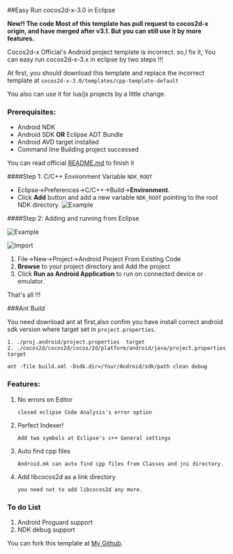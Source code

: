 ##Easy Run cocos2d-x-3.0 in Eclipse 

**New!! The code Most of this template has pull request to cocos2d-x origin, and have merged after v3.1.  But you can still use it by more features.** 

Cocos2d-x Official's Android project template is incorrect. so,I fix it, You can easy run cocos2d-x-3.x in eclipse by two steps !!!

At first, you should download this template and replace the incorrect template at `cocos2d-x-3.0/templates/cpp-template-default`

You also can use it for lua/js projects by a little change.

### Prerequisites:

* Android NDK
* Android SDK **OR** Eclipse ADT Bundle
* Android AVD target installed
* Command line Building project successed

You can read official [README.md](https://github.com/cocos2d/cocos2d-x/blob/v3/README.md) to finish it

####Step 1: C/C++ Environment Variable `NDK_ROOT`

* Eclipse->Preferences->C/C++->Build->**Environment**.
* Click **Add** button and add a new variable `NDK_ROOT` pointing to the root NDK directory.
	![Example](https://lh3.googleusercontent.com/-AVcY8IAT0_g/UUOYltoRobI/AAAAAAAAsdM/22D2J9u3sig/s400/cocos2d-x-eclipse-ndk.png)
	

####Step 2: Adding and running from Eclipse

![Example](https://lh3.googleusercontent.com/-SLBOu6e3QbE/UUOcOXYaGqI/AAAAAAAAsdo/tYBY2SylOSM/s288/cocos2d-x-eclipse-project-from-code.png) 

![Import](https://lh5.googleusercontent.com/-XzC9Pn65USc/UUOcOTAwizI/AAAAAAAAsdk/4b6YM-oim9Y/s400/cocos2d-x-eclipse-import-project.png)

1. File->New->Project->Android Project From Existing Code
2. **Browse** to your project directory and Add the project 
3. Click **Run as Android Application** to run on connected device or emulator.

That's all !!! 

###Ant Build

You need download ant at first,also confim you have install correct android sdk version where target set in `project.properties`.

    1. ./proj.android/project.properties  target
    2. ./cocos2d/cocos2d/cocos/2d/platform/android/java/project.properties target

`ant -file build.xml -Dsdk.dir=/Your/Android/sdk/path clean debug`

### Features:

1. No errors on Editor
   
    `closed eclipse Code Analysis's error option`
 
2. Perfect Indexer!

    `Add two symbols at Eclipse's c++ General settings`
   
3. Auto find cpp files

    `Android.mk can auto find cpp files from Classes and jni directory.`

4. Add libcocos2d as a link directory
    
    `you need not to add libcocos2d any more.`
    
### To do List

1. Android Proguard support
2. NDK debug support

You can fork this template at [My Github](https://github.com/myourys/cocos2d-x-3-android-template).
	
